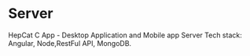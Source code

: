 # Server
HepCat C App - Desktop Application and Mobile app Server 
Tech stack: Angular, Node,RestFul API, MongoDB.
